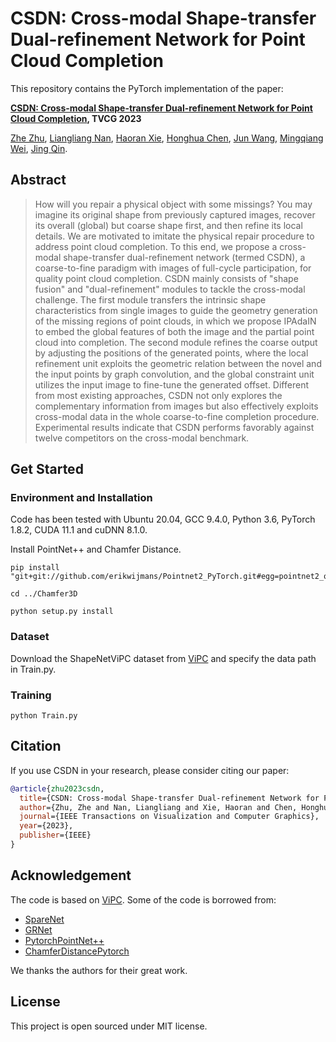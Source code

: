 # CSDN: Cross-modal Shape-transfer Dual-refinement Network for Point Cloud Completion

This repository contains the PyTorch implementation of the paper:

**[CSDN: Cross-modal Shape-transfer Dual-refinement Network for Point Cloud Completion](https://ieeexplore.ieee.org/abstract/document/10015045), TVCG 2023**

<!-- <br> -->
[Zhe Zhu](https://scholar.google.com/citations?user=pM4ebg0AAAAJ),  [Liangliang Nan](https://3d.bk.tudelft.nl/liangliang/index.html), [Haoran Xie](https://scholar.google.com/citations?user=O4lGUj8AAAAJ), [Honghua Chen](https://scholar.google.com/citations?user=S7yyHpAAAAAJ), [Jun Wang](https://scholar.google.com/citations?user=vFYyThwAAAAJ), [Mingqiang Wei](https://scholar.google.com/citations?user=TdrJj8MAAAAJ), [Jing Qin](https://harry-qinjing.github.io/).
<!-- <br> -->

## Abstract

> How will you repair a physical object with some missings? 
You may imagine its original shape from previously captured images, recover its overall (global) but coarse shape first, and then refine its local details. 
We are motivated to imitate the physical repair procedure to address point cloud completion.
To this end, we propose a cross-modal shape-transfer dual-refinement network (termed CSDN), a coarse-to-fine paradigm with images of full-cycle participation,  for quality point cloud completion.
CSDN mainly consists of "shape fusion" and "dual-refinement" modules to tackle the cross-modal challenge.
The first module transfers the intrinsic shape characteristics from single images to guide the geometry generation of the missing regions of point clouds, in which we propose IPAdaIN to embed the global features of both the image and the partial point cloud into completion. The second module refines the coarse output by adjusting the positions of the generated points, where the local refinement unit exploits the geometric relation between the novel and the input points by graph convolution, and the global constraint unit utilizes the input image to fine-tune the generated offset.
Different from most existing approaches, CSDN not only explores the complementary information from images but also effectively exploits cross-modal data in the whole coarse-to-fine completion procedure.
Experimental results indicate that CSDN performs favorably against twelve competitors on the cross-modal benchmark.

## Get Started

### Environment and Installation
Code has been tested with Ubuntu 20.04, GCC 9.4.0, Python 3.6, PyTorch 1.8.2, CUDA 11.1 and cuDNN 8.1.0.

Install PointNet++ and Chamfer Distance.
```
pip install "git+git://github.com/erikwijmans/Pointnet2_PyTorch.git#egg=pointnet2_ops&subdirectory=pointnet2_ops_lib"

cd ../Chamfer3D

python setup.py install
```


### Dataset
Download the ShapeNetViPC dataset from [ViPC](https://github.com/Hydrogenion/ViPC) and specify the data path in Train.py.

### Training
```
python Train.py
```

## Citation
If you use CSDN in your research, please consider citing our paper:
```bibtex
@article{zhu2023csdn,
  title={CSDN: Cross-modal Shape-transfer Dual-refinement Network for Point Cloud Completion},
  author={Zhu, Zhe and Nan, Liangliang and Xie, Haoran and Chen, Honghua and Wang, Jun and Wei, Mingqiang and Qin, Jing},
  journal={IEEE Transactions on Visualization and Computer Graphics},
  year={2023},
  publisher={IEEE}
}
```


## Acknowledgement
The code is based on [ViPC](https://github.com/Hydrogenion/ViPC). Some of the code is borrowed from:
- [SpareNet](https://github.com/microsoft/SpareNet)
- [GRNet](https://github.com/hzxie/GRNet)
- [PytorchPointNet++](https://github.com/erikwijmans/Pointnet2_PyTorch)
- [ChamferDistancePytorch](https://github.com/ThibaultGROUEIX/ChamferDistancePytorch)

We thanks the authors for their great work.

## License

This project is open sourced under MIT license.


